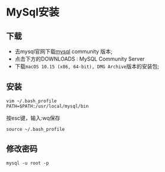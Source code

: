 # MySql安装

## 下载

- 去mysql官网下载[mysql](https://dev.mysql.com/downloads/mysql/) community 版本;
- 点击下方的DOWNLOADS : MySQL Community Server
- 下载`macOS 10.15 (x86, 64-bit), DMG Archive`版本的安装包;

## 安装
```
vim ~/.bash_profile
PATH=$PATH:/usr/local/mysql/bin
```
按esc键，输入:wq保存

```
source ~/.bash_profile
```

## 修改密码
```
mysql -u root -p

```


